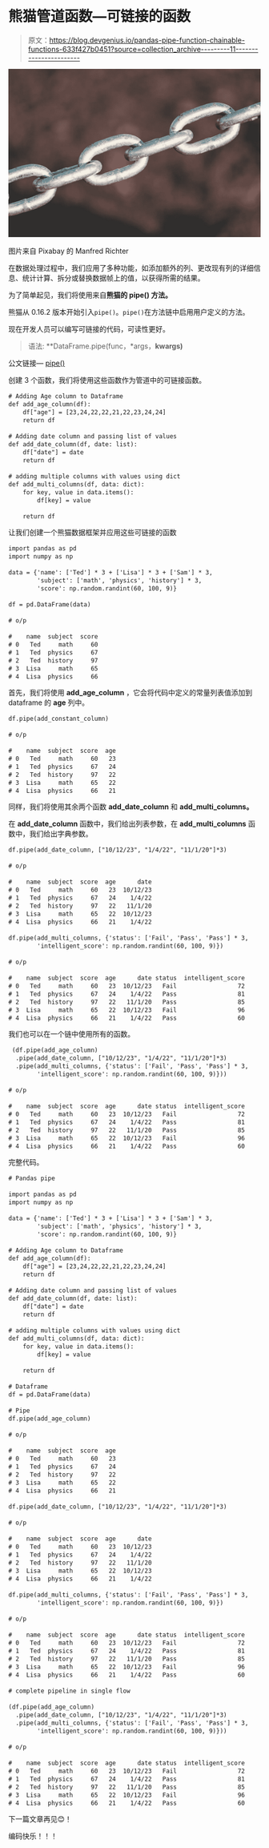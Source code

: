 # 熊猫管道函数—可链接的函数

> 原文：<https://blog.devgenius.io/pandas-pipe-function-chainable-functions-633f427b0451?source=collection_archive---------11----------------------->

![](img/4d5adcf28a8a794ec7b21021d3dce21e.png)

图片来自 Pixabay 的 Manfred Richter

在数据处理过程中，我们应用了多种功能，如添加额外的列、更改现有列的详细信息、统计计算、拆分或替换数据帧上的值，以获得所需的结果。

为了简单起见，我们将使用来自**熊猫的 **pipe()** 方法。**

熊猫从 0.16.2 版本开始引入`pipe()`。`pipe()`在方法链中启用用户定义的方法。

现在开发人员可以编写可链接的代码，可读性更好。

> 语法: **DataFrame.pipe(func，*args，**kwargs)**

公文链接— [pipe()](https://pandas.pydata.org/docs/reference/api/pandas.DataFrame.pipe.html)

创建 3 个函数，我们将使用这些函数作为管道中的可链接函数。

```
# Adding Age column to Dataframe
def add_age_column(df):
    df["age"] = [23,24,22,22,21,22,23,24,24]
    return df

# Adding date column and passing list of values
def add_date_column(df, date: list):
    df["date"] = date
    return df

# adding multiple columns with values using dict
def add_multi_columns(df, data: dict):
    for key, value in data.items():
        df[key] = value

    return df
```

让我们创建一个熊猫数据框架并应用这些可链接的函数

```
import pandas as pd
import numpy as np

data = {'name': ['Ted'] * 3 + ['Lisa'] * 3 + ['Sam'] * 3,
        'subject': ['math', 'physics', 'history'] * 3,
        'score': np.random.randint(60, 100, 9)}

df = pd.DataFrame(data)

# o/p

#    name  subject  score  
# 0   Ted     math     60   
# 1   Ted  physics     67   
# 2   Ted  history     97   
# 3  Lisa     math     65   
# 4  Lisa  physics     66
```

首先，我们将使用 **add_age_column** ，它会将代码中定义的常量列表值添加到 dataframe 的 **age** 列中。

```
df.pipe(add_constant_column)

# o/p

#    name  subject  score  age
# 0   Ted     math     60   23
# 1   Ted  physics     67   24
# 2   Ted  history     97   22
# 3  Lisa     math     65   22
# 4  Lisa  physics     66   21
```

同样，我们将使用其余两个函数 **add_date_column** 和 **add_multi_columns。**

在 **add_date_column** 函数中，我们给出列表参数，在 **add_multi_columns** 函数中，我们给出字典参数。

```
df.pipe(add_date_column, ["10/12/23", "1/4/22", "11/1/20"]*3)

# o/p

#    name  subject  score  age      date
# 0   Ted     math     60   23  10/12/23
# 1   Ted  physics     67   24    1/4/22
# 2   Ted  history     97   22   11/1/20
# 3  Lisa     math     65   22  10/12/23
# 4  Lisa  physics     66   21    1/4/22

df.pipe(add_multi_columns, {'status': ['Fail', 'Pass', 'Pass'] * 3,
        'intelligent_score': np.random.randint(60, 100, 9)})

# o/p

#    name  subject  score  age      date status  intelligent_score
# 0   Ted     math     60   23  10/12/23   Fail                 72
# 1   Ted  physics     67   24    1/4/22   Pass                 81
# 2   Ted  history     97   22   11/1/20   Pass                 85
# 3  Lisa     math     65   22  10/12/23   Fail                 96
# 4  Lisa  physics     66   21    1/4/22   Pass                 60
```

我们也可以在一个链中使用所有的函数。

```
 (df.pipe(add_age_column)
  .pipe(add_date_column, ["10/12/23", "1/4/22", "11/1/20"]*3)
  .pipe(add_multi_columns, {'status': ['Fail', 'Pass', 'Pass'] * 3,
        'intelligent_score': np.random.randint(60, 100, 9)}))

# o/p

#    name  subject  score  age      date status  intelligent_score
# 0   Ted     math     60   23  10/12/23   Fail                 72
# 1   Ted  physics     67   24    1/4/22   Pass                 81
# 2   Ted  history     97   22   11/1/20   Pass                 85
# 3  Lisa     math     65   22  10/12/23   Fail                 96
# 4  Lisa  physics     66   21    1/4/22   Pass                 60
```

完整代码。

```
# Pandas pipe 

import pandas as pd
import numpy as np

data = {'name': ['Ted'] * 3 + ['Lisa'] * 3 + ['Sam'] * 3,
        'subject': ['math', 'physics', 'history'] * 3,
        'score': np.random.randint(60, 100, 9)}

# Adding Age column to Dataframe
def add_age_column(df):
    df["age"] = [23,24,22,22,21,22,23,24,24]
    return df

# Adding date column and passing list of values
def add_date_column(df, date: list):
    df["date"] = date
    return df

# adding multiple columns with values using dict
def add_multi_columns(df, data: dict):
    for key, value in data.items():
        df[key] = value

    return df

# Dataframe
df = pd.DataFrame(data)

# Pipe
df.pipe(add_age_column)

# o/p

#    name  subject  score  age
# 0   Ted     math     60   23
# 1   Ted  physics     67   24
# 2   Ted  history     97   22
# 3  Lisa     math     65   22
# 4  Lisa  physics     66   21

df.pipe(add_date_column, ["10/12/23", "1/4/22", "11/1/20"]*3)

# o/p

#    name  subject  score  age      date
# 0   Ted     math     60   23  10/12/23
# 1   Ted  physics     67   24    1/4/22
# 2   Ted  history     97   22   11/1/20
# 3  Lisa     math     65   22  10/12/23
# 4  Lisa  physics     66   21    1/4/22

df.pipe(add_multi_columns, {'status': ['Fail', 'Pass', 'Pass'] * 3,
        'intelligent_score': np.random.randint(60, 100, 9)})

# o/p

#    name  subject  score  age      date status  intelligent_score
# 0   Ted     math     60   23  10/12/23   Fail                 72
# 1   Ted  physics     67   24    1/4/22   Pass                 81
# 2   Ted  history     97   22   11/1/20   Pass                 85
# 3  Lisa     math     65   22  10/12/23   Fail                 96
# 4  Lisa  physics     66   21    1/4/22   Pass                 60

# complete pipeline in single flow

(df.pipe(add_age_column)
  .pipe(add_date_column, ["10/12/23", "1/4/22", "11/1/20"]*3)
  .pipe(add_multi_columns, {'status': ['Fail', 'Pass', 'Pass'] * 3,
        'intelligent_score': np.random.randint(60, 100, 9)}))

# o/p

#    name  subject  score  age      date status  intelligent_score
# 0   Ted     math     60   23  10/12/23   Fail                 72
# 1   Ted  physics     67   24    1/4/22   Pass                 81
# 2   Ted  history     97   22   11/1/20   Pass                 85
# 3  Lisa     math     65   22  10/12/23   Fail                 96
# 4  Lisa  physics     66   21    1/4/22   Pass                 60 
```

下一篇文章再见😊！

编码快乐！！！